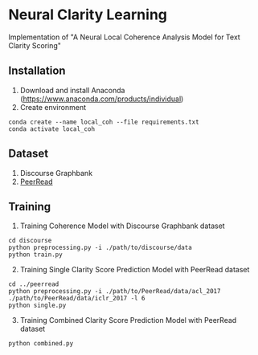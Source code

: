 Neural Clarity Learning
==
Implementation of "A Neural Local Coherence Analysis Model for Text Clarity Scoring"

## Installation
1. Download and install Anaconda (https://www.anaconda.com/products/individual)
2. Create environment
```
conda create --name local_coh --file requirements.txt
conda activate local_coh
```

## Dataset
1. Discourse Graphbank
2. [PeerRead](https://github.com/allenai/PeerRead)

## Training

1. Training Coherence Model with Discourse Graphbank dataset
```
cd discourse
python preprocessing.py -i ./path/to/discourse/data
python train.py
```
2. Training Single Clarity Score Prediction Model with PeerRead dataset
```
cd ../peerread
python preprocessing.py -i ./path/to/PeerRead/data/acl_2017 ./path/to/PeerRead/data/iclr_2017 -l 6
python single.py
```
3. Training Combined Clarity Score Prediction Model with PeerRead dataset
```
python combined.py
```
